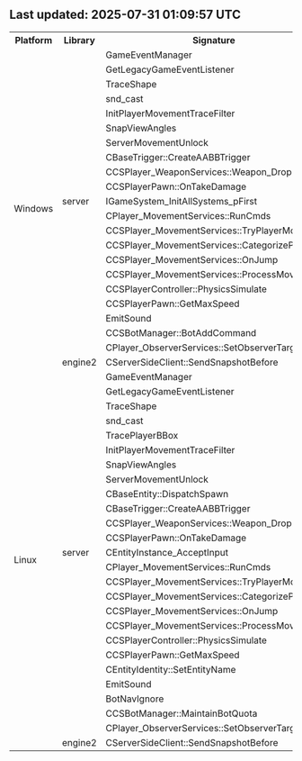 ## Last updated: 2025-07-31 01:09:57 UTC
<table>
<tr><th>Platform</th><th>Library</th><th>Signature</th><th>Count</th><th>Status</th></tr>
<tr><td rowspan='24'>Windows</td>
<td rowspan='22'>server</td></tr>
<tr><td>GameEventManager</td><td>0</td><td>❌</td></tr>
<tr><td>GetLegacyGameEventListener</td><td>0</td><td>❌</td></tr>
<tr><td>TraceShape</td><td>0</td><td>❌</td></tr>
<tr><td>snd_cast</td><td>0</td><td>❌</td></tr>
<tr><td>InitPlayerMovementTraceFilter</td><td>0</td><td>❌</td></tr>
<tr><td>SnapViewAngles</td><td>0</td><td>❌</td></tr>
<tr><td>ServerMovementUnlock</td><td>0</td><td>❌</td></tr>
<tr><td>CBaseTrigger::CreateAABBTrigger</td><td>2</td><td>❌</td></tr>
<tr><td>CCSPlayer_WeaponServices::Weapon_Drop</td><td>0</td><td>❌</td></tr>
<tr><td>CCSPlayerPawn::OnTakeDamage</td><td>0</td><td>❌</td></tr>
<tr><td>IGameSystem_InitAllSystems_pFirst</td><td>0</td><td>❌</td></tr>
<tr><td>CPlayer_MovementServices::RunCmds</td><td>0</td><td>❌</td></tr>
<tr><td>CCSPlayer_MovementServices::TryPlayerMove</td><td>0</td><td>❌</td></tr>
<tr><td>CCSPlayer_MovementServices::CategorizePosition</td><td>0</td><td>❌</td></tr>
<tr><td>CCSPlayer_MovementServices::OnJump</td><td>0</td><td>❌</td></tr>
<tr><td>CCSPlayer_MovementServices::ProcessMovement</td><td>0</td><td>❌</td></tr>
<tr><td>CCSPlayerController::PhysicsSimulate</td><td>0</td><td>❌</td></tr>
<tr><td>CCSPlayerPawn::GetMaxSpeed</td><td>0</td><td>❌</td></tr>
<tr><td>EmitSound</td><td>0</td><td>❌</td></tr>
<tr><td>CCSBotManager::BotAddCommand</td><td>0</td><td>❌</td></tr>
<tr><td>CPlayer_ObserverServices::SetObserverTarget</td><td>0</td><td>❌</td></tr>
<tr>
<td rowspan='2'>engine2</td></tr>
<tr><td>CServerSideClient::SendSnapshotBefore</td><td>0</td><td>❌</td></tr>
<tr><td rowspan='28'>Linux</td>
<td rowspan='26'>server</td></tr>
<tr><td>GameEventManager</td><td>0</td><td>❌</td></tr>
<tr><td>GetLegacyGameEventListener</td><td>0</td><td>❌</td></tr>
<tr><td>TraceShape</td><td>0</td><td>❌</td></tr>
<tr><td>snd_cast</td><td>0</td><td>❌</td></tr>
<tr><td>TracePlayerBBox</td><td>2</td><td>❌</td></tr>
<tr><td>InitPlayerMovementTraceFilter</td><td>0</td><td>❌</td></tr>
<tr><td>SnapViewAngles</td><td>0</td><td>❌</td></tr>
<tr><td>ServerMovementUnlock</td><td>0</td><td>❌</td></tr>
<tr><td>CBaseEntity::DispatchSpawn</td><td>2</td><td>❌</td></tr>
<tr><td>CBaseTrigger::CreateAABBTrigger</td><td>0</td><td>❌</td></tr>
<tr><td>CCSPlayer_WeaponServices::Weapon_Drop</td><td>0</td><td>❌</td></tr>
<tr><td>CCSPlayerPawn::OnTakeDamage</td><td>0</td><td>❌</td></tr>
<tr><td>CEntityInstance_AcceptInput</td><td>0</td><td>❌</td></tr>
<tr><td>CPlayer_MovementServices::RunCmds</td><td>0</td><td>❌</td></tr>
<tr><td>CCSPlayer_MovementServices::TryPlayerMove</td><td>0</td><td>❌</td></tr>
<tr><td>CCSPlayer_MovementServices::CategorizePosition</td><td>0</td><td>❌</td></tr>
<tr><td>CCSPlayer_MovementServices::OnJump</td><td>0</td><td>❌</td></tr>
<tr><td>CCSPlayer_MovementServices::ProcessMovement</td><td>0</td><td>❌</td></tr>
<tr><td>CCSPlayerController::PhysicsSimulate</td><td>0</td><td>❌</td></tr>
<tr><td>CCSPlayerPawn::GetMaxSpeed</td><td>2</td><td>❌</td></tr>
<tr><td>CEntityIdentity::SetEntityName</td><td>0</td><td>❌</td></tr>
<tr><td>EmitSound</td><td>0</td><td>❌</td></tr>
<tr><td>BotNavIgnore</td><td>0</td><td>❌</td></tr>
<tr><td>CCSBotManager::MaintainBotQuota</td><td>0</td><td>❌</td></tr>
<tr><td>CPlayer_ObserverServices::SetObserverTarget</td><td>0</td><td>❌</td></tr>
<tr>
<td rowspan='2'>engine2</td></tr>
<tr><td>CServerSideClient::SendSnapshotBefore</td><td>0</td><td>❌</td></tr>
</table>